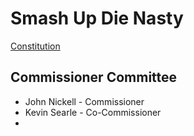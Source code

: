 # Smash Up Die Nasty

[Constitution](Constitution.md)

## Commissioner Committee

* John Nickell - Commissioner
* Kevin Searle - Co-Commissioner
*
